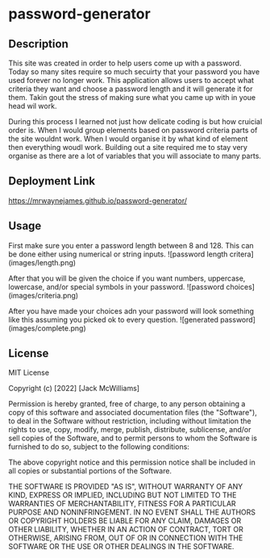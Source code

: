 # password-generator

## Description

This site was created in order to help users come up with a password. Today so many sites require so much secuirty that your password you have used forever no longer work. This application allows users to accept what criteria they want and choose a password length and it will generate it for them. Takin gout the stress of making sure what you came up with in youe head wil work.

During this process I learned not just how delicate coding is but how cruicial order is. When I would group elements based on password criteria parts of the site wouldnt work. When I would organise it by what kind of element then everything woudl work. Building out a site required me to stay very organise as there are a lot of variables that you will associate to many parts.

## Deployment Link

https://mrwaynejames.github.io/password-generator/

## Usage

First make sure you enter a password length between 8 and 128. This can be done either using numerical or string inputs.
![password length critera] (images/length.png)

After that you will be given the choice if you want numbers, uppercase, lowercase, and/or special symbols in your password.
![password choices] (images/criteria.png)

After you have made your choices adn your password will look something like this assuming you picked ok to every question.
![generated password] (images/complete.png)

## License

MIT License

Copyright (c) [2022] [Jack McWilliams]

Permission is hereby granted, free of charge, to any person obtaining a copy
of this software and associated documentation files (the "Software"), to deal
in the Software without restriction, including without limitation the rights
to use, copy, modify, merge, publish, distribute, sublicense, and/or sell
copies of the Software, and to permit persons to whom the Software is
furnished to do so, subject to the following conditions:

The above copyright notice and this permission notice shall be included in all
copies or substantial portions of the Software.

THE SOFTWARE IS PROVIDED "AS IS", WITHOUT WARRANTY OF ANY KIND, EXPRESS OR
IMPLIED, INCLUDING BUT NOT LIMITED TO THE WARRANTIES OF MERCHANTABILITY,
FITNESS FOR A PARTICULAR PURPOSE AND NONINFRINGEMENT. IN NO EVENT SHALL THE
AUTHORS OR COPYRIGHT HOLDERS BE LIABLE FOR ANY CLAIM, DAMAGES OR OTHER
LIABILITY, WHETHER IN AN ACTION OF CONTRACT, TORT OR OTHERWISE, ARISING FROM,
OUT OF OR IN CONNECTION WITH THE SOFTWARE OR THE USE OR OTHER DEALINGS IN THE
SOFTWARE.
